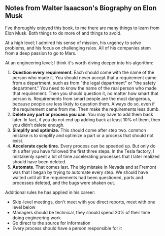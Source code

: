 ## Notes from Walter Isaacson's Biography on Elon Musk

I've thoroughly enjoyed this book, to me there are many things to learn from Elon Musk. Both things to do more of and things to avoid.

At a high level; I admired his sense of mission, his urgency to solve problems, and his focus on challenging rules. All of his companies stem from a deep passion to go to Mars. 

At an engineering level; I think it's worth diving deeper into his algorithm:

1. **Question every requirement**. Each should come with the name of the person who made it. You should never accept that a requirement came from a department, such as from "the legal department" or "the safety department." You need to know the name of the real person who made that requirement. Then you should question it, no matter how smart that person is. Requirements from smart people are the most dangerous, because people are less likely to question them. Always do so, even if the requirement came from me. Then make the requirements less dumb. 
2. **Delete any part or process you can**. You may have to add them back later. In fact, if you do not end up adding back at least 10% of them, then you didn't delete enough.
3. **Simplify and optimize.** This should come after step two. common mistake is to simplify and optimize a part or a process that should not exist.
4. **Accelerate cycle time.** Every process can be speeded up. But only do this after you have followed the first three steps. In the Tesla factory, I mistakenly spent a lot of time accelerating processes that I later realized should have been deleted. 
5. **Automate**. That comes last. The big mistake in Nevada and at Fremont was that I began by trying to automate every step. We should have waited until all the requirements had been questioned, parts and processes deleted, and the bugs were shaken out.

Additional rules he has applied in his career:
- Skip-level meetings, don't meet with you direct reports, meet with one level below
- Managers should be technical, they should spend 20% of their time doing engineering work
- Go direct to the source for information
- Every process should have a person responsible for it

